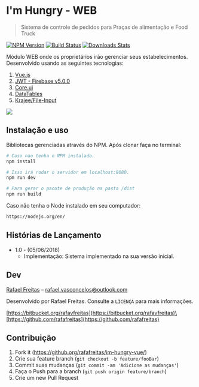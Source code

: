 # I'm Hungry - WEB
> Sistema de controle de pedidos para Praças de alimentação e Food Truck

[![NPM Version][npm-image]][npm-url]
[![Build Status][travis-image]][travis-url]
[![Downloads Stats][npm-downloads]][npm-url]

Módulo WEB onde os proprietários irão gerenciar seus estabelecimentos.
Desenvolvido usando as seguintes tecnologias:

1. [Vue.js](https://vuejs.org/)
2. [JWT - Firebase v5.0.0](https://jwt.io/)
3. [Core.ui](https://coreui.io/)
4. [DataTables](https://datatables.net/)
5. [Krajee/File-Input](http://plugins.krajee.com/file-input)

![](http://api.rafafreitas.com/uploads/screan.png)

## Instalação e uso

Bibliotecas gerenciadas através do NPM. Após clonar faça no terminal:

```sh
# Caso nao tenha o NPM instalado.
npm install

# Isso irá rodar o servidor em localhost:8080.
npm run dev

# Para gerar o pacote de produção na pasta /dist
npm run build
```

Caso não tenha o Node instalado em seu computador:

```sh
https://nodejs.org/en/
```

## Histórias de Lançamento

* 1.0 - (05/06/2018)
    * Implementação: Sistema implementado na sua versão inicial.


## Dev

[Rafael Freitas](https://www.rafafreitas.com) – rafael.vasconcelos@outlook.com

Desenvolvido por Rafael Freitas. Consulte a ``LICENÇA`` para mais informações.

[https://bitbucket.org/rafavfreitas](https://bitbucket.org/rafavfreitas)\
[https://github.com/rafafreitas](https://github.com/rafafreitas)

## Contribuição

1. Fork it (<https://github.org/rafafreitas/im-hungry-vue/>)
2. Crie sua feature branch (`git checkout -b feature/fooBar`)
3. Commit suas mudanças (`git commit -am 'Adicione as mudanças'`)
4. Faça o Push para a branch (`git push origin feature/branch`)
5. Crie um new Pull Request

<!-- Markdown link & img dfn's -->
[npm-image]: https://img.shields.io/npm/v/datadog-metrics.svg?style=flat-square
[npm-url]: https://npmjs.org/package/datadog-metrics
[npm-downloads]: https://img.shields.io/npm/dm/datadog-metrics.svg?style=flat-square
[travis-image]: https://img.shields.io/travis/dbader/node-datadog-metrics/master.svg?style=flat-square
[travis-url]: https://travis-ci.org/dbader/node-datadog-metrics
[wiki]: https://github.com/yourname/yourproject/wiki
